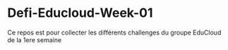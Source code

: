# Defi-Educloud-Week-01
Ce repos est pour collecter les différents challenges du groupe EduCloud de la 1ere semaine 

